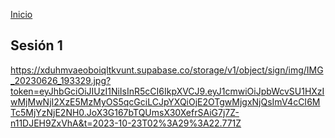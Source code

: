 <!-- No borrar o modificar -->
[Inicio](./index.md)

## Sesión 1 


<!-- Su documentación aquí -->


https://xduhmvaeoboiqltkvunt.supabase.co/storage/v1/object/sign/img/IMG_20230626_193329.jpg?token=eyJhbGciOiJIUzI1NiIsInR5cCI6IkpXVCJ9.eyJ1cmwiOiJpbWcvSU1HXzIwMjMwNjI2XzE5MzMyOS5qcGciLCJpYXQiOjE2OTgwMjgxNjQsImV4cCI6MTc5MjYzNjE2NH0.JoX3G167bTQUmsX30XefrSAiG7j7Z-n11DJEH9ZxVhA&t=2023-10-23T02%3A29%3A22.771Z




